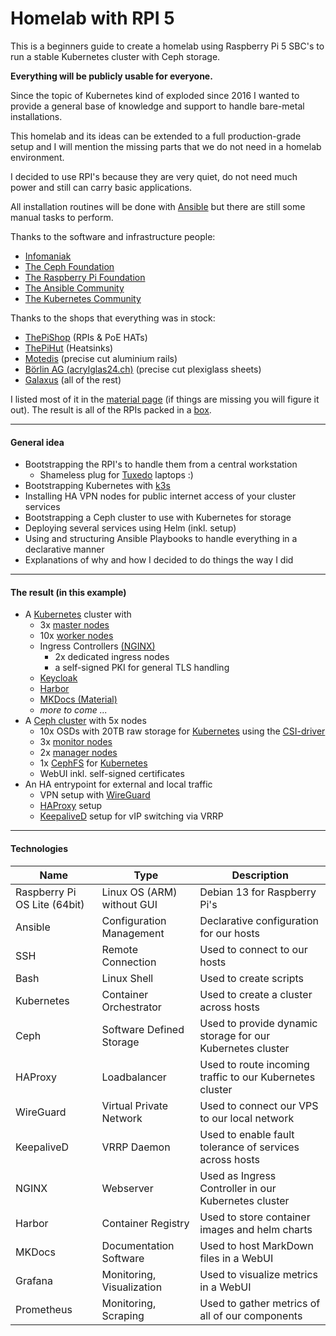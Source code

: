 # Homelab with RPI 5

This is a beginners guide to create a homelab using Raspberry Pi 5 SBC's to run a stable Kubernetes cluster with Ceph storage.

**Everything will be publicly usable for everyone.**

Since the topic of Kubernetes kind of exploded since 2016 I wanted to provide a general base of knowledge and support to handle bare-metal installations.

This homelab and its ideas can be extended to a full production-grade setup and I will mention the missing parts that we do not need in a homelab environment.

I decided to use RPI's because they are very quiet, do not need much power and still can carry basic applications.

All installation routines will be done with [Ansible](https://docs.ansible.com/ansible/latest/index.html) but there are still some manual tasks to perform.


Thanks to the software and infrastructure people:

- [Infomaniak](https://www.infomaniak.com/en)
- [The Ceph Foundation](https://ceph.io/en/foundation/about/)
- [The Raspberry Pi Foundation](https://www.raspberrypi.org/about/)
- [The Ansible Community](https://docs.ansible.com/)
- [The Kubernetes Community](https://kubernetes.io/)

Thanks to the shops that everything was in stock:

- [ThePiShop](https://www.pi-shop.ch/) (RPIs & PoE HATs)
- [ThePiHut](https://thepihut.com/) (Heatsinks)
- [Motedis](https://www.motedis.ch/en) (precise cut aluminium rails)
- [Börlin AG (acrylglas24.ch)](https://acrylglas24.ch/) (precise cut plexiglass sheets)
- [Galaxus](https://www.galaxus.ch/) (all of the rest)

I listed most of it in the [material page](05_material/lp_material.md) (if things are missing you will figure it out). The result is all of the RPIs packed in a [box](06_thebox/lp_thebox.md).

<hr>

#### General idea

- Bootstrapping the RPI's to handle them from a central workstation
    - Shameless plug for [Tuxedo](https://www.tuxedocomputers.com/de) laptops :)
- Bootstrapping Kubernetes with [k3s](https://k3s.io/)
- Installing HA VPN nodes for public internet access of your cluster services
- Bootstrapping a Ceph cluster to use with Kubernetes for storage
- Deploying several services using Helm (inkl. setup)
- Using and structuring Ansible Playbooks to handle everything in a declarative manner
- Explanations of why and how I decided to do things the way I did

<hr>

#### The result (in this example)

- A [Kubernetes](https://kubernetes.io/) cluster with
    - 3x [master nodes](https://kubernetes.io/docs/concepts/overview/components/#control-plane-components)
    - 10x [worker nodes](https://kubernetes.io/docs/concepts/overview/components/#node-components)
    - Ingress Controllers [(NGINX)](https://nginx.org/en/)
        - 2x dedicated ingress nodes
        - a self-signed PKI for general TLS handling
    - [Keycloak](https://www.keycloak.org/)
    - [Harbor](https://goharbor.io/)
    - [MKDocs (Material)](https://squidfunk.github.io/mkdocs-material/)
    - *more to come ...*
- A [Ceph cluster](https://docs.ceph.com/en/latest/rados/) with 5x nodes
    - 10x OSDs with 20TB raw storage for [Kubernetes](https://kubernetes.io/) using the [CSI-driver](https://github.com/ceph/ceph-csi)
    - 3x [monitor nodes](https://docs.ceph.com/en/latest/man/8/ceph-mon/)
    - 2x [manager nodes](https://docs.ceph.com/en/quincy/mgr/index.html)
    - 1x [CephFS](https://docs.ceph.com/en/quincy/cephfs/index.html) for [Kubernetes](https://kubernetes.io/)
    - WebUI inkl. self-signed certificates
- An HA entrypoint for external and local traffic
    - VPN setup with [WireGuard](https://www.wireguard.com/)
    - [HAProxy](https://www.haproxy.org/) setup
    - [KeepaliveD](https://keepalived.org/) setup for vIP switching via VRRP

<hr>

#### Technologies

|Name|Type|Description|
|-|-|-|
|Raspberry Pi OS Lite (64bit)|Linux OS (ARM) without GUI|Debian 13 for Raspberry Pi's|
|Ansible|Configuration Management|Declarative configuration for our hosts|
|SSH|Remote Connection|Used to connect to our hosts|
|Bash|Linux Shell|Used to create scripts|
|Kubernetes|Container Orchestrator|Used to create a cluster across hosts|
|Ceph|Software Defined Storage|Used to provide dynamic storage for our Kubernetes cluster|
|HAProxy|Loadbalancer|Used to route incoming traffic to our Kubernetes cluster|
|WireGuard|Virtual Private Network|Used to connect our VPS to our local network|
|KeepaliveD|VRRP Daemon|Used to enable fault tolerance of services across hosts|
|NGINX|Webserver|Used as Ingress Controller in our Kubernetes cluster|
|Harbor|Container Registry|Used to store container images and helm charts|
|MKDocs|Documentation Software|Used to host MarkDown files in a WebUI|
|Grafana|Monitoring, Visualization|Used to visualize metrics in a WebUI|
|Prometheus|Monitoring, Scraping|Used to gather metrics of all of our components|
